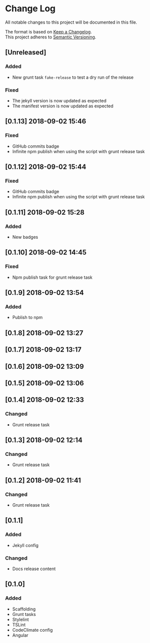 # Change Log
All notable changes to this project will be documented in this file.

The format is based on [Keep a Changelog](http://keepachangelog.com/).  
This project adheres to [Semantic Versioning](http://semver.org/).

## [Unreleased]
### Added
- New grunt task `fake-release` to test a dry run of the release

### Fixed
- The jekyll version is now updated as expected
- The manifest version is now updated as expected

## [0.1.13] 2018-09-02 15:46
### Fixed
- GitHub commits badge
- Infinite npm publish when using the script with grunt release task

## [0.1.12] 2018-09-02 15:44
### Fixed
- GitHub commits badge
- Infinite npm publish when using the script with grunt release task

## [0.1.11] 2018-09-02 15:28
### Added
- New badges

## [0.1.10] 2018-09-02 14:45
### Fixed
- Npm publish task for grunt release task

## [0.1.9] 2018-09-02 13:54
### Added
- Publish to npm

## [0.1.8] 2018-09-02 13:27

## [0.1.7] 2018-09-02 13:17

## [0.1.6] 2018-09-02 13:09

## [0.1.5] 2018-09-02 13:06

## [0.1.4] 2018-09-02 12:33
### Changed
- Grunt release task

## [0.1.3] 2018-09-02 12:14
### Changed
- Grunt release task

## [0.1.2] 2018-09-02 11:41
### Changed
- Grunt release task

## [0.1.1]
### Added
- Jekyll config

### Changed
- Docs release content

## [0.1.0]
### Added
- Scaffolding
- Grunt tasks
- Stylelint
- TSLint
- CodeClimate config
- Angular
